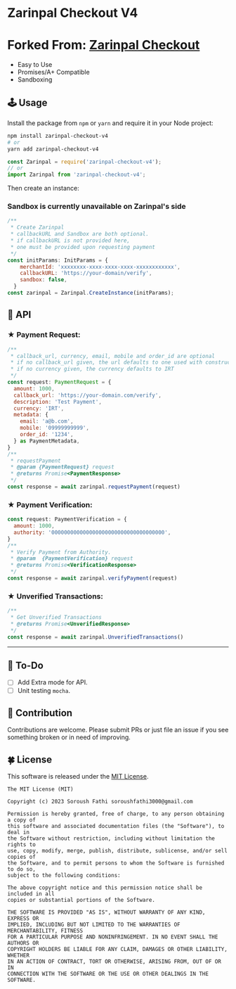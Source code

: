 # Zarinpal Checkout V4

# Forked From: [Zarinpal Checkout](https://github.com/siamak/zarinpal-checkout)
* Easy to Use
* Promises/A+ Compatible
* Sandboxing

## 🕹 Usage
Install the package from `npm` or `yarn` and require it in your Node project:
```bash
npm install zarinpal-checkout-v4
# or
yarn add zarinpal-checkout-v4
```

```javascript
const Zarinpal = require('zarinpal-checkout-v4');
// or
import Zarinpal from 'zarinpal-checkout-v4';
```

Then create an instance:
### Sandbox is currently unavailable on Zarinpal's side
```javascript
/**
 * Create Zarinpal
 * callbackURL and Sandbox are both optional.
 * if callbackURL is not provided here, 
 * one must be provided upon requesting payment
 */
const initParams: InitParams = {
    merchantId: 'xxxxxxxx-xxxx-xxxx-xxxx-xxxxxxxxxxxx',
    callbackURL: 'https://your-domain/verify',
    sandbox: false,
  }
const zarinpal = Zarinpal.CreateInstance(initParams);
```

## 📢 API
### ★ Payment Request:
```javascript
/**
 * callback_url, currency, email, mobile and order_id are optional
 * if no callback_url given, the url defaults to one used with constructor
 * if no currency given, the currency defaults to IRT
 */
const request: PaymentRequest = {
  amount: 1000,
  callback_url: 'https://your-domain.com/verify',
  description: 'Test Payment',
  currency: 'IRT',
  metadata: {
    email: 'a@b.com',
    mobile: '09999999999',
    order_id: '1234',
  } as PaymentMetadata,
}
/**
 * requestPayment
 * @param {PaymentRequest} request
 * @returns Promise<PaymentResponse>
 */
const response = await zarinpal.requestPayment(request)
```

### ★ Payment Verification:
```javascript
const request: PaymentVerification = {
  amount: 1000,
  authority: '000000000000000000000000000000000000',
}
/**
 * Verify Payment from Authority.
 * @param  {PaymentVerification} request
 * @returns Promise<VerificationResponse>
 */
const response = await zarinpal.verifyPayment(request)
```
### ★ Unverified Transactions:
```javascript
/**
 * Get Unverified Transactions
 * @returns Promise<UnverifiedResponse>
 */
const response = await zarinpal.UnverifiedTransactions()
```
---

## 🔆 To-Do
- [ ] Add Extra mode for API.
- [ ] Unit testing `mocha`.

## 👋 Contribution
Contributions are welcome. Please submit PRs or just file an issue if you see something broken or in
need of improving.

## 🍀 License
This software is released under the [MIT License](http://siamak.mit-license.org).

```
The MIT License (MIT)

Copyright (c) 2023 Soroush Fathi soroushfathi3000@gmail.com

Permission is hereby granted, free of charge, to any person obtaining a copy of
this software and associated documentation files (the "Software"), to deal in
the Software without restriction, including without limitation the rights to
use, copy, modify, merge, publish, distribute, sublicense, and/or sell copies of
the Software, and to permit persons to whom the Software is furnished to do so,
subject to the following conditions:

The above copyright notice and this permission notice shall be included in all
copies or substantial portions of the Software.

THE SOFTWARE IS PROVIDED "AS IS", WITHOUT WARRANTY OF ANY KIND, EXPRESS OR
IMPLIED, INCLUDING BUT NOT LIMITED TO THE WARRANTIES OF MERCHANTABILITY, FITNESS
FOR A PARTICULAR PURPOSE AND NONINFRINGEMENT. IN NO EVENT SHALL THE AUTHORS OR
COPYRIGHT HOLDERS BE LIABLE FOR ANY CLAIM, DAMAGES OR OTHER LIABILITY, WHETHER
IN AN ACTION OF CONTRACT, TORT OR OTHERWISE, ARISING FROM, OUT OF OR IN
CONNECTION WITH THE SOFTWARE OR THE USE OR OTHER DEALINGS IN THE SOFTWARE.
```
